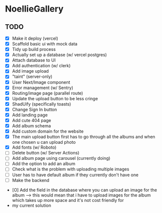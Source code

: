 # NoellieGallery 

## TODO

- [X] Make it deploy (vercel)
- [X] Scaffold basic ui with mock data
- [X] Tidy up build process
- [X] Actually set up a database (w/ vercel postgres)
- [X] Attach database to UI
- [X] Add authentication (w/ clerk)
- [X] Add image upload 
- [X] "taint" (server-only)
- [X] User Next/Image component
- [X] Error management (w/ Sentry)
- [X] Routing/image page (parallel route)
- [X] Update the upload button to be less cringe
- [X] ShadUify (specifically toasts)
- [X] Change Sign In button 
- [X] Add landing page 
- [X] Add cute 404 page 
- [X] Add album schema 
- [X] Add custom domain for the website 
- [X] The main upload button first has to go through all the albums and when one chosen u can upload photo
- [X] Add fonts (w/ Roboto)
- [ ] Delete button (w/ Server Actions)
- [ ] Add album page using carousel (currently doing)
- [ ] Add the option to add an album
- [ ] Check what is the problem with uploading multiple images 
- [ ] User has to have default album if they currently don't have one  
- [ ] Make the backend
- [O] Add the field in the database where you can upload an image for the album --> this would mean that i have to upload images for the album which takes up more space and it's not cost friendly for 
- my current solution
